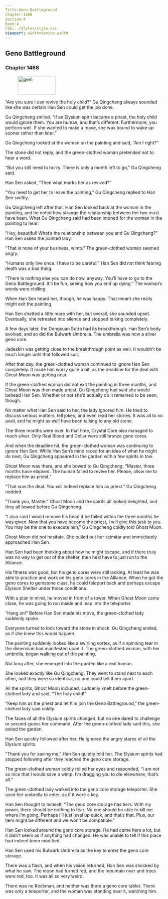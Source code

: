 ```yaml
---
Title:Geno Battleground 
Chapter:1468 
Section:4 
Book:4 
CSS:../Styles/style.css 
viewport: width=device-width
---
```

  
## Geno Battleground
### Chapter 1468
  
<figure>
	<img src="../Images/gem.gif" alt="gem" id="gem" width="120" height="60" />
</figure>
  

  
“Are you sure I can revive the holy child?” Gu Qingcheng always sounded like she was certain Han Sen could get the job done.

Gu Qingcheng smiled. “If an Elysium spirit became a priest, the holy child would ignore them. You are human, and that’s different. Furthermore, you perform well. If she wanted to make a move, she was bound to wake up sooner rather than later.”

Gu Qingcheng looked at the woman on the painting and said, “Am I right?”

The stone did not reply, and the green-clothed woman pretended not to hear a word.

“But you still need to hurry. There is only a month left to go,” Gu Qingcheng said.

Han Sen asked, “Then what marks her as revived?”

“You need to get her to leave the painting,” Gu Qingcheng replied to Han Sen swiftly.

Gu Qingcheng left after that. Han Sen looked back at the woman in the painting, and he noted how strange the relationship between the two must have been. What Gu Qingcheng said had been intoned for the woman in the painting to hear.

“Hey, beautiful! What’s the relationship between you and Gu Qingcheng?” Han Sen asked the painted lady.

“That is none of your business, wimp.” The green-clothed woman seemed angry.

“Humans only live once. I have to be careful!” Han Sen did not think fearing death was a bad thing.

“There is nothing else you can do now, anyway. You’ll have to go to the Geno Battleground. It’ll be fun, seeing how you end up dying.” The woman’s words were chilling.

When Han Sen heard her, though, he was happy. That meant she really might exit the painting.

Han Sen chatted a little more with her, but overall, she sounded upset. Eventually, she retreated into silence and stopped talking completely.

A few days later, the Dongxuan Sutra had its breakthrough. Han Sen’s body evolved, and so did the Bulwark Umbrella. The umbrella was now a silver geno core.

Jadeskin was getting close to the breakthrough point as well. It wouldn’t be much longer until that followed suit.

After that day, the green-clothed woman continued to ignore Han Sen completely. It made him worry quite a bit, as the deadline for the deal with Ghost Moon was getting near.

If the green-clothed woman did not exit the painting in three months, and Ghost Moon was then made priest, Gu Qingcheng had said she would behead Han Sen. Whether or not she’d actually do it remained to be seen, though.

No matter what Han Sen said to her, the lady ignored him. He tried to discuss serious matters, tell jokes, and even read her stories. It was all to no avail, and he might as well have been talking to any old stone.

The three months were over. In that time, Crystal Core also managed to reach silver. Only Real Blood and Dollar were still bronze geno cores.

And when the deadline hit, the green-clothed woman was continuing to ignore Han Sen. While Han Sen’s mind raced for an idea of what he might do next, Gu Qingcheng appeared in the garden with a few spirits in tow.

Ghost Moon was there, and she bowed to Gu Qingcheng. “Master, three months have elapsed. The human failed to revive her. Please, allow me to replace him as priest.”

“That was the deal. You will indeed replace him as priest.” Gu Qingcheng nodded.

“Thank you, Master.” Ghost Moon and the spirits all looked delighted, and they all bowed before Gu Qingcheng.

“I also said I would remove his head if he failed within the three months he was given. Now that you have become the priest, I will give this task to you. You may be the one to execute him,” Gu Qingcheng coldly told Ghost Moon.

Ghost Moon did not hesitate. She pulled out her scimitar and immediately approached Han Sen.

Han Sen had been thinking about how he might escape, and if there truly was no way to get out of the shelter, then he’d have to just run to the Alliance.

His fitness was good, but his geno cores were still lacking. At least he was able to practice and work on his geno cores in the Alliance. When he got the geno cores to gemstone class, he could teleport back and perhaps escape Elysium Shelter under those conditions.

With a plan in mind, he moved in front of a tower. When Ghost Moon came close, he was going to run inside and leap into the teleporter.

“Hang on!” Before Han Sen made his move, the green-clothed lady suddenly spoke.

Everyone turned to look toward the stone in shock. Gu Qingcheng smiled, as if she knew this would happen.

The painting suddenly looked like a swirling vortex, as if a spinning tear in the dimension had manifested upon it. The green-clothed woman, with her umbrella, began walking out of the painting.

Not long after, she emerged into the garden like a real human.

She looked exactly like Gu Qingcheng. They went to stand next to each other, and they were so identical, no one could tell them apart.

All the spirits, Ghost Moon included, suddenly knelt before the green-clothed lady and said, “The holy child!”

“Keep him as the priest and let him join the Geno Battleground,” the green-clothed lady said coldly.

The faces of all the Elysium spirits changed, but no one dared to challenge or second-guess her command. After the green-clothed lady said this, she exited the garden.

Han Sen quickly followed after her. He ignored the angry stares of all the Elysium spirits.

“Thank you for saving me,” Han Sen quietly told her. The Elysium spirits had stopped following after they reached the geno core storage.

The green-clothed woman coldly rolled her eyes and responded, “I am not so nice that I would save a wimp. I’m dragging you to die elsewhere, that’s all.”

The green-clothed lady walked into the geno core storage teleporter. She used her umbrella to enter, as if it were a key.

Han Sen thought to himself, “The geno core storage has tiers. With my power, there should be nothing to fear. No one should be able to kill me where I’m going. Perhaps I’ll just level up quick, and that’s that. Plus, our tiers might be different and we won’t be compatible.”

Han Sen looked around the geno core storage. He had come here a lot, but it didn’t seem as if anything had changed. He was unable to tell if this place had indeed been modified.

Han Sen used his Bulwark Umbrella as the key to enter the geno core storage.

There was a flash, and when his vision returned, Han Sen was shocked by what he saw. The moon had turned red, and the mountain river and trees were red, too. It was all so very weird.

There was no Rockman, and neither was there a geno core tablet. There was only a teleporter, and the woman was standing near it, watching him.